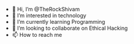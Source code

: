 - 👋 Hi, I’m @TheRockShivam
- 👀 I’m interested in technology
- 🌱 I’m currently learning Programming
- 💞️ I’m looking to collaborate on Ethical Hacking
- 📫 How to reach me 

<!---
RockShivamLodhi/RockShivamLodhi is a ✨ special ✨ repository because its `README.md` (this file) appears on your GitHub profile.
You can click the Preview link to take a look at your changes.
--->
